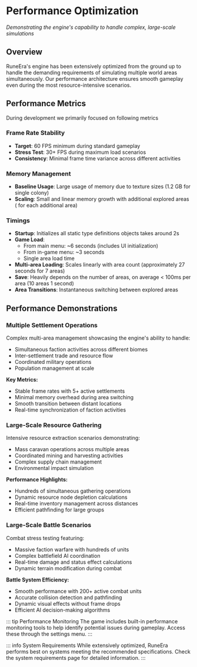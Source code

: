 # Performance Optimization

*Demonstrating the engine's capability to handle complex, large-scale simulations*

## Overview

RuneEra's engine has been extensively optimized from the ground up to handle the demanding requirements of simulating multiple 
world areas simultaneously. Our performance architecture ensures smooth gameplay even during the most resource-intensive scenarios.

## Performance Metrics
During development we primarily focused on following metrics

### Frame Rate Stability
- **Target**: 60 FPS minimum during standard gameplay
- **Stress Test**: 30+ FPS during maximum load scenarios
- **Consistency**: Minimal frame time variance across different activities

### Memory Management
- **Baseline Usage**: Large usage of memory due to texture sizes (1.2 GB for single colony)
- **Scaling**: Small and linear memory growth with additional explored areas ( for each additional area)

### Timings
- **Startup**: Initializes all static type definitions objects takes around 2s
- **Game Load**:
    - From main menu: ~6 seconds (includes UI initialization)
    - From in-game menu: ~3 seconds
    - Single area load time
- **Multi-area Loading**: Scales linearly with area count (approximately 27 seconds for 7 areas)
- **Save**: Heavily depends on the number of areas, on average < 100ms per area (10 areas 1 second)
- **Area Transitions**: Instantaneous switching between explored areas

## Performance Demonstrations

### Multiple Settlement Operations
Complex multi-area management showcasing the engine's ability to handle:
- Simultaneous faction activities across different biomes
- Inter-settlement trade and resource flow
- Coordinated military operations
- Population management at scale

**Key Metrics:**
- Stable frame rates with 5+ active settlements
- Minimal memory overhead during area switching
- Smooth transition between distant locations
- Real-time synchronization of faction activities

### Large-Scale Resource Gathering
Intensive resource extraction scenarios demonstrating:
- Mass caravan operations across multiple areas
- Coordinated mining and harvesting activities
- Complex supply chain management
- Environmental impact simulation

**Performance Highlights:**
- Hundreds of simultaneous gathering operations
- Dynamic resource node depletion calculations
- Real-time inventory management across distances
- Efficient pathfinding for large groups

### Large-Scale Battle Scenarios
Combat stress testing featuring:
- Massive faction warfare with hundreds of units
- Complex battlefield AI coordination
- Real-time damage and status effect calculations
- Dynamic terrain modification during combat

**Battle System Efficiency:**
- Smooth performance with 200+ active combat units
- Accurate collision detection and pathfinding
- Dynamic visual effects without frame drops
- Efficient AI decision-making algorithms




::: tip Performance Monitoring
The game includes built-in performance monitoring tools to help identify potential issues during gameplay. Access these through the settings menu.
:::

::: info System Requirements
While extensively optimized, RuneEra performs best on systems meeting the recommended specifications. Check the system requirements page for detailed information.
:::